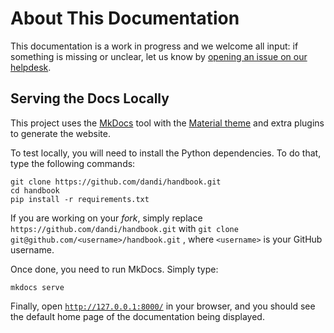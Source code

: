 # About This Documentation

This documentation is a work in progress and we welcome all input: if something
is missing or unclear, let us know by [opening an issue on our helpdesk](https://github.com/dandi/helpdesk/issues/new/choose).

## Serving the Docs Locally

This project uses the [MkDocs](https://www.mkdocs.org/) tool with the [Material theme](https://squidfunk.github.io/mkdocs-material/)
and extra plugins to generate the website.

To test locally, you will need to install the Python dependencies. To do that, type the following commands:

```
git clone https://github.com/dandi/handbook.git
cd handbook
pip install -r requirements.txt
```

If you are working on your *fork*, simply replace `https://github.com/dandi/handbook.git`
with `git clone git@github.com/<username>/handbook.git` , where `<username>` is your
GitHub username.

Once done, you need to run MkDocs. Simply type:

```
mkdocs serve
```

Finally, open [`http://127.0.0.1:8000/`](http://127.0.0.1:8000/) in your
browser, and you should see the default home page of the documentation being displayed.
